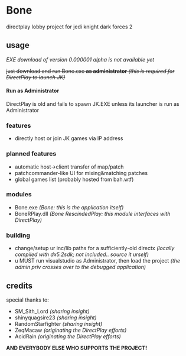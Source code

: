 # Bone
directplay lobby project for jedi knight dark forces 2

## usage
_EXE download of version 0.000001 alpha is not available yet_

~~just download and run Bone.exe **as administrator** _(this is required for DirectPlay to launch JK)_~~

#### Run as Administrator
DirectPlay is old and fails to spawn JK.EXE unless its launcher is run as Administrator

### features
- directly host or join JK games via IP address

### planned features
- automatic host->client transfer of map/patch
- patchcommander-like UI for mixing&matching patches
- global games list (probably hosted from bah.wtf)


### modules
- Bone.exe _(Bone: this is the application itself)_
- BoneRPlay.dll _(Bone RescindedPlay: this module interfaces with DirectPlay)_

### building
- change/setup ur inc/lib paths for a sufficiently-old directx _(locally compiled with dx5.2sdk; not included.. source it urself)_
- u MUST run visualstudio as Administrator,  then load the project  _(the admin priv crosses over to the debugged application)_


## credits
special thanks to:
- SM_Sith_Lord _(sharing insight)_
- shinyquagsire23 _(sharing insight)_
- RandomStarfighter _(sharing insight)_
- ZeqMacaw _(originating the DirectPlay efforts)_
- AcidRain _(originating the DirectPlay efforts)_

**AND EVERYBODY ELSE WHO SUPPORTS THE PROJECT!**
